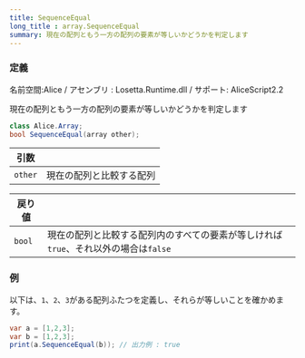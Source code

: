 ```yaml
---
title: SequenceEqual
long_title : array.SequenceEqual
summary: 現在の配列ともう一方の配列の要素が等しいかどうかを判定します
---
```

### 定義
名前空間:Alice / アセンブリ : Losetta.Runtime.dll / サポート: AliceScript2.2

現在の配列ともう一方の配列の要素が等しいかどうかを判定します

```cs title="AliceScript"
class Alice.Array;
bool SequenceEqual(array other);
```

|引数| |
|-|-|
|`other`|現在の配列と比較する配列|

|戻り値| |
|-|-|
|`bool`| 現在の配列と比較する配列内のすべての要素が等しければ`true`、それ以外の場合は`false`|

### 例
以下は、`1`、`2`、`3`がある配列ふたつを定義し、それらが等しいことを確かめます。

```cs title="AliceScript"
var a = [1,2,3];
var b = [1,2,3];
print(a.SequenceEqual(b)); // 出力例 : true
```
